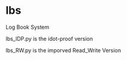 # lbs
Log Book System




lbs_IDP.py  is the idot-proof version 


lbs_RW.py   is the imporved Read_Write Version
